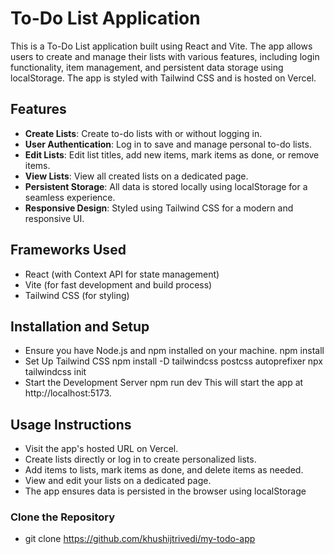 # To-Do List Application

This is a To-Do List application built using React and Vite. The app allows users to create and manage their lists with various features, including login functionality, item management, and persistent data storage using localStorage. The app is styled with Tailwind CSS and is hosted on Vercel.

## Features

- **Create Lists**: Create to-do lists with or without logging in.
- **User Authentication**: Log in to save and manage personal to-do lists.
- **Edit Lists**: Edit list titles, add new items, mark items as done, or remove items.
- **View Lists**: View all created lists on a dedicated page.
- **Persistent Storage**: All data is stored locally using localStorage for a seamless experience.
- **Responsive Design**: Styled using Tailwind CSS for a modern and responsive UI.

## Frameworks Used

- React (with Context API for state management)
- Vite (for fast development and build process)
- Tailwind CSS (for styling)

## Installation and Setup

- Ensure you have Node.js and npm installed on your machine.
  npm install
- Set Up Tailwind CSS
  npm install -D tailwindcss postcss autoprefixer
  npx tailwindcss init
- Start the Development Server
  npm run dev
This will start the app at http://localhost:5173.

## Usage Instructions
- Visit the app's hosted URL on Vercel.
- Create lists directly or log in to create personalized lists.
- Add items to lists, mark items as done, and delete items as needed.
- View and edit your lists on a dedicated page.
- The app ensures data is persisted in the browser using localStorage

### Clone the Repository
- git clone https://github.com/khushijtrivedi/my-todo-app
